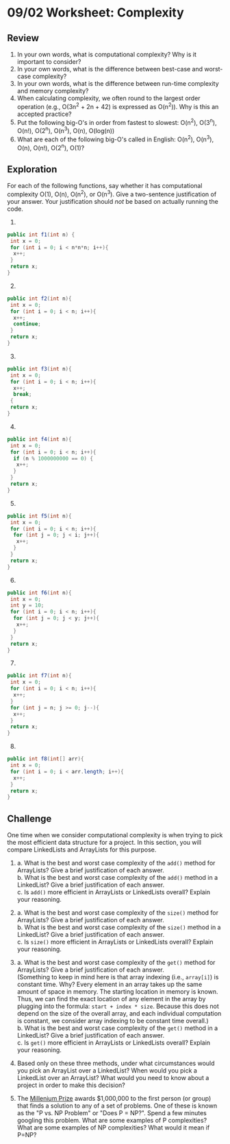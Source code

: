 # 09/02 Worksheet: Complexity

## Review
1. In your own words, what is computational complexity? Why is it important to consider?
2. In your own words, what is the difference between best-case and worst-case complexity?
3. In your own words, what is the difference between run-time complexity and memory complexity?
4. When calculating complexity, we often round to the largest order operation (e.g., O(3n<sup>2</sup> + 2n + 42) is expressed as O(n<sup>2</sup>)). Why is this an accepted practice?
5. Put the following big-O's in order from fastest to slowest: O(n<sup>2</sup>), O(3<sup>n</sup>), O(n!), O(2<sup>n</sup>), O(n<sup>3</sup>), O(n), O(log(n))
6. What are each of the following big-O's called in English: O(n<sup>2</sup>), O(n<sup>3</sup>), O(n), O(n!), O(2<sup>n</sup>), O(1)?

## Exploration
For each of the following functions, say whether it has computational complexity O(1), O(n), O(n<sup>2</sup>), or O(n<sup>3</sup>). Give a two-sentence justification of your answer. Your justification should *not* be based on actually running the code. 

1. 
```java
public int f1(int n) {
 int x = 0;
 for (int i = 0; i < n*n*n; i++){
  x++;
 }
 return x;
}
```

2.
```java
public int f2(int n){
 int x = 0;
 for (int i = 0; i < n; i++){
  x++;
  continue;
 }
 return x;
}
```

3.
```java
public int f3(int n){
 int x = 0;
 for (int i = 0; i < n; i++){
  x++;
  break;
 {
 return x;
}
```

4.
```java
public int f4(int n){
 int x = 0;
 for (int i = 0; i < n; i++){
  if (n % 1000000000 == 0) {
   x++;
  }
 }
 return x;
}
```

5. 
```java
public int f5(int n){
 int x = 0;
 for (int i = 0; i < n; i++){
  for (int j = 0; j < i; j++){
   x++;
  }
 }
 return x;
}
```

6.
```java
public int f6(int n){
 int x = 0;
 int y = 10;
 for (int i = 0; i < n; i++){
  for (int j = 0; j < y; j++){
   x++;
  }
 }
 return x;
}
```

7. 
```java
public int f7(int n){
 int x = 0;
 for (int i = 0; i < n; i++){
  x++;
 }
 for (int j = n; j >= 0; j--){
  x++;
 }
 return x;
}
```

8.
```java
public int f8(int[] arr){
 int x = 0;
 for (int i = 0; i < arr.length; i++){
  x++;
 }
 return x;
}
```

## Challenge
One time when we consider computational complexity is when trying to pick the most efficient data structure for a project. In this section, you will compare LinkedLists and ArrayLists for this purpose.

1.
    a. What is the best and worst case complexity of the `add()` method for ArrayLists? Give a brief justification of each answer.   
    b. What is the best and worst case complexity of the `add()` method in a LinkedList? Give a brief justification of each answer.   
    c. Is `add()` more efficient in ArrayLists or LinkedLists overall? Explain your reasoning.   


2. 
    a. What is the best and worst case complexity of the `size()` method for ArrayLists? Give a brief justification of each answer.   
    b. What is the best and worst case complexity of the `size()` method in a LinkedList? Give a brief justification of each answer.   
    c. Is `size()` more efficient in ArrayLists or LinkedLists overall? Explain your reasoning.   

3. 
    a. What is the best and worst case complexity of the `get()` method for ArrayLists? Give a brief justification of each answer.    
    (Something to keep in mind here is that array indexing (i.e., `array[i]`) is constant time. Why? Every element in an array takes up the same amount of space in memory. The starting location in memory is known. Thus, we can find the exact location of any element in the array by plugging into the formula: `start + index * size`. Because this does not depend on the size of the overall array, and each individual computation is constant, we consider array indexing to be constant time overall.)   
    b. What is the best and worst case complexity of the `get()` method in a LinkedList? Give a brief justification of each answer.   
    c. Is `get()` more efficient in ArrayLists or LinkedLists overall? Explain your reasoning.   

4. Based only on these three methods, under what circumstances would you pick an ArrayList over a LinkedList? When would you pick a LinkedList over an ArrayList? What would you need to know about a project in order to make this decision?

5. The [Millenium Prize](https://www.claymath.org/millennium-problems) awards $1,000,000 to the first person (or group) that finds a solution to any of a set of problems. One of these is known as the "P vs. NP Problem" or "Does P = NP?". Spend a few minutes googling this problem. What are some examples of P complexities? What are some examples of NP complexities? What would it mean if P=NP?
